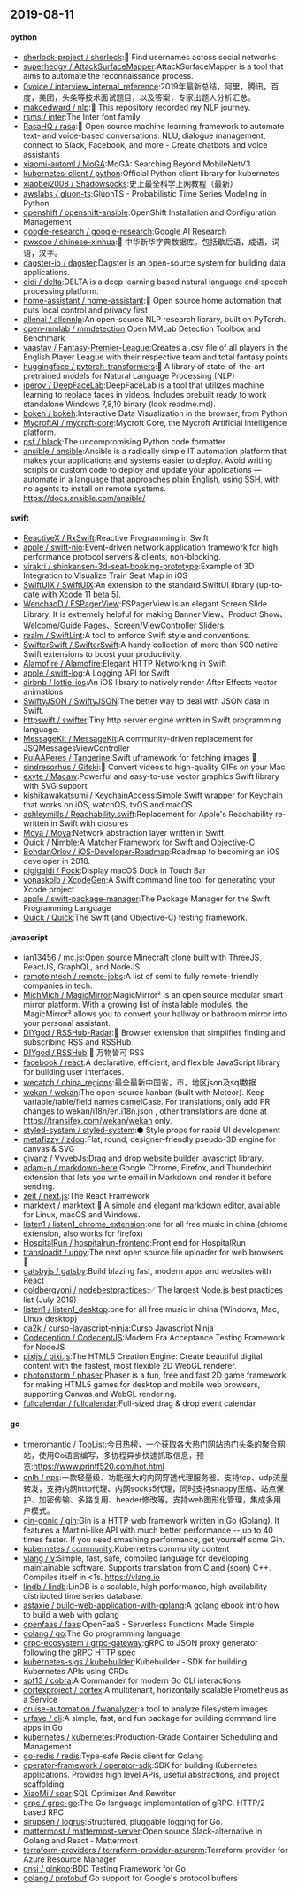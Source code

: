 ## 2019-08-11

#### python
* [sherlock-project / sherlock](https://github.com/sherlock-project/sherlock):🔎
Find usernames across social networks
* [superhedgy / AttackSurfaceMapper](https://github.com/superhedgy/AttackSurfaceMapper):AttackSurfaceMapper is a tool that aims to automate the reconnaissance process.
* [0voice / interview_internal_reference](https://github.com/0voice/interview_internal_reference):2019年最新总结，阿里，腾讯，百度，美团，头条等技术面试题目，以及答案，专家出题人分析汇总。
* [makcedward / nlp](https://github.com/makcedward/nlp):📝
This repository recorded my NLP journey.
* [rsms / inter](https://github.com/rsms/inter):The Inter font family
* [RasaHQ / rasa](https://github.com/RasaHQ/rasa):💬
Open source machine learning framework to automate text- and voice-based conversations: NLU, dialogue management, connect to Slack, Facebook, and more - Create chatbots and voice assistants
* [xiaomi-automl / MoGA](https://github.com/xiaomi-automl/MoGA):MoGA: Searching Beyond MobileNetV3
* [kubernetes-client / python](https://github.com/kubernetes-client/python):Official Python client library for kubernetes
* [xiaobei2008 / Shadowsocks](https://github.com/xiaobei2008/Shadowsocks):史上最全科学上网教程（最新）
* [awslabs / gluon-ts](https://github.com/awslabs/gluon-ts):GluonTS - Probabilistic Time Series Modeling in Python
* [openshift / openshift-ansible](https://github.com/openshift/openshift-ansible):OpenShift Installation and Configuration Management
* [google-research / google-research](https://github.com/google-research/google-research):Google AI Research
* [pwxcoo / chinese-xinhua](https://github.com/pwxcoo/chinese-xinhua):📙
中华新华字典数据库。包括歇后语，成语，词语，汉字。
* [dagster-io / dagster](https://github.com/dagster-io/dagster):Dagster is an open-source system for building data applications.
* [didi / delta](https://github.com/didi/delta):DELTA is a deep learning based natural language and speech processing platform.
* [home-assistant / home-assistant](https://github.com/home-assistant/home-assistant):🏡
Open source home automation that puts local control and privacy first
* [allenai / allennlp](https://github.com/allenai/allennlp):An open-source NLP research library, built on PyTorch.
* [open-mmlab / mmdetection](https://github.com/open-mmlab/mmdetection):Open MMLab Detection Toolbox and Benchmark
* [vaastav / Fantasy-Premier-League](https://github.com/vaastav/Fantasy-Premier-League):Creates a .csv file of all players in the English Player League with their respective team and total fantasy points
* [huggingface / pytorch-transformers](https://github.com/huggingface/pytorch-transformers):👾
A library of state-of-the-art pretrained models for Natural Language Processing (NLP)
* [iperov / DeepFaceLab](https://github.com/iperov/DeepFaceLab):DeepFaceLab is a tool that utilizes machine learning to replace faces in videos. Includes prebuilt ready to work standalone Windows 7,8,10 binary (look readme.md).
* [bokeh / bokeh](https://github.com/bokeh/bokeh):Interactive Data Visualization in the browser, from Python
* [MycroftAI / mycroft-core](https://github.com/MycroftAI/mycroft-core):Mycroft Core, the Mycroft Artificial Intelligence platform.
* [psf / black](https://github.com/psf/black):The uncompromising Python code formatter
* [ansible / ansible](https://github.com/ansible/ansible):Ansible is a radically simple IT automation platform that makes your applications and systems easier to deploy. Avoid writing scripts or custom code to deploy and update your applications — automate in a language that approaches plain English, using SSH, with no agents to install on remote systems. https://docs.ansible.com/ansible/

#### swift
* [ReactiveX / RxSwift](https://github.com/ReactiveX/RxSwift):Reactive Programming in Swift
* [apple / swift-nio](https://github.com/apple/swift-nio):Event-driven network application framework for high performance protocol servers & clients, non-blocking.
* [virakri / shinkansen-3d-seat-booking-prototype](https://github.com/virakri/shinkansen-3d-seat-booking-prototype):Example of 3D Integration to Visualize Train Seat Map in iOS
* [SwiftUIX / SwiftUIX](https://github.com/SwiftUIX/SwiftUIX):An extension to the standard SwiftUI library (up-to-date with Xcode 11 beta 5).
* [WenchaoD / FSPagerView](https://github.com/WenchaoD/FSPagerView):FSPagerView is an elegant Screen Slide Library. It is extremely helpful for making Banner View、Product Show、Welcome/Guide Pages、Screen/ViewController Sliders.
* [realm / SwiftLint](https://github.com/realm/SwiftLint):A tool to enforce Swift style and conventions.
* [SwifterSwift / SwifterSwift](https://github.com/SwifterSwift/SwifterSwift):A handy collection of more than 500 native Swift extensions to boost your productivity.
* [Alamofire / Alamofire](https://github.com/Alamofire/Alamofire):Elegant HTTP Networking in Swift
* [apple / swift-log](https://github.com/apple/swift-log):A Logging API for Swift
* [airbnb / lottie-ios](https://github.com/airbnb/lottie-ios):An iOS library to natively render After Effects vector animations
* [SwiftyJSON / SwiftyJSON](https://github.com/SwiftyJSON/SwiftyJSON):The better way to deal with JSON data in Swift.
* [httpswift / swifter](https://github.com/httpswift/swifter):Tiny http server engine written in Swift programming language.
* [MessageKit / MessageKit](https://github.com/MessageKit/MessageKit):A community-driven replacement for JSQMessagesViewController
* [RuiAAPeres / Tangerine](https://github.com/RuiAAPeres/Tangerine):Swift µframework for fetching images
🍊
* [sindresorhus / Gifski](https://github.com/sindresorhus/Gifski):🌈
Convert videos to high-quality GIFs on your Mac
* [exyte / Macaw](https://github.com/exyte/Macaw):Powerful and easy-to-use vector graphics Swift library with SVG support
* [kishikawakatsumi / KeychainAccess](https://github.com/kishikawakatsumi/KeychainAccess):Simple Swift wrapper for Keychain that works on iOS, watchOS, tvOS and macOS.
* [ashleymills / Reachability.swift](https://github.com/ashleymills/Reachability.swift):Replacement for Apple's Reachability re-written in Swift with closures
* [Moya / Moya](https://github.com/Moya/Moya):Network abstraction layer written in Swift.
* [Quick / Nimble](https://github.com/Quick/Nimble):A Matcher Framework for Swift and Objective-C
* [BohdanOrlov / iOS-Developer-Roadmap](https://github.com/BohdanOrlov/iOS-Developer-Roadmap):Roadmap to becoming an iOS developer in 2018.
* [pigigaldi / Pock](https://github.com/pigigaldi/Pock):Display macOS Dock in Touch Bar
* [yonaskolb / XcodeGen](https://github.com/yonaskolb/XcodeGen):A Swift command line tool for generating your Xcode project
* [apple / swift-package-manager](https://github.com/apple/swift-package-manager):The Package Manager for the Swift Programming Language
* [Quick / Quick](https://github.com/Quick/Quick):The Swift (and Objective-C) testing framework.

#### javascript
* [ian13456 / mc.js](https://github.com/ian13456/mc.js):Open source Minecraft clone built with ThreeJS, ReactJS, GraphQL, and NodeJS.
* [remoteintech / remote-jobs](https://github.com/remoteintech/remote-jobs):A list of semi to fully remote-friendly companies in tech.
* [MichMich / MagicMirror](https://github.com/MichMich/MagicMirror):MagicMirror² is an open source modular smart mirror platform. With a growing list of installable modules, the MagicMirror² allows you to convert your hallway or bathroom mirror into your personal assistant.
* [DIYgod / RSSHub-Radar](https://github.com/DIYgod/RSSHub-Radar):🍰
Browser extension that simplifies finding and subscribing RSS and RSSHub
* [DIYgod / RSSHub](https://github.com/DIYgod/RSSHub):🍰
万物皆可 RSS
* [facebook / react](https://github.com/facebook/react):A declarative, efficient, and flexible JavaScript library for building user interfaces.
* [wecatch / china_regions](https://github.com/wecatch/china_regions):最全最新中国省，市，地区json及sql数据
* [wekan / wekan](https://github.com/wekan/wekan):The open-source kanban (built with Meteor). Keep variable/table/field names camelCase. For translations, only add PR changes to wekan/i18n/en.i18n.json , other translations are done at https://transifex.com/wekan/wekan only.
* [styled-system / styled-system](https://github.com/styled-system/styled-system):⬢ Style props for rapid UI development
* [metafizzy / zdog](https://github.com/metafizzy/zdog):Flat, round, designer-friendly pseudo-3D engine for canvas & SVG
* [givanz / VvvebJs](https://github.com/givanz/VvvebJs):Drag and drop website builder javascript library.
* [adam-p / markdown-here](https://github.com/adam-p/markdown-here):Google Chrome, Firefox, and Thunderbird extension that lets you write email in Markdown and render it before sending.
* [zeit / next.js](https://github.com/zeit/next.js):The React Framework
* [marktext / marktext](https://github.com/marktext/marktext):📝
A simple and elegant markdown editor, available for Linux, macOS and Windows.
* [listen1 / listen1_chrome_extension](https://github.com/listen1/listen1_chrome_extension):one for all free music in china (chrome extension, also works for firefox)
* [HospitalRun / hospitalrun-frontend](https://github.com/HospitalRun/hospitalrun-frontend):Front end for HospitalRun
* [transloadit / uppy](https://github.com/transloadit/uppy):The next open source file uploader for web browsers
🐶
* [gatsbyjs / gatsby](https://github.com/gatsbyjs/gatsby):Build blazing fast, modern apps and websites with React
* [goldbergyoni / nodebestpractices](https://github.com/goldbergyoni/nodebestpractices):✅
The largest Node.js best practices list (July 2019)
* [listen1 / listen1_desktop](https://github.com/listen1/listen1_desktop):one for all free music in china (Windows, Mac, Linux desktop)
* [da2k / curso-javascript-ninja](https://github.com/da2k/curso-javascript-ninja):Curso Javascript Ninja
* [Codeception / CodeceptJS](https://github.com/Codeception/CodeceptJS):Modern Era Acceptance Testing Framework for NodeJS
* [pixijs / pixi.js](https://github.com/pixijs/pixi.js):The HTML5 Creation Engine: Create beautiful digital content with the fastest, most flexible 2D WebGL renderer.
* [photonstorm / phaser](https://github.com/photonstorm/phaser):Phaser is a fun, free and fast 2D game framework for making HTML5 games for desktop and mobile web browsers, supporting Canvas and WebGL rendering.
* [fullcalendar / fullcalendar](https://github.com/fullcalendar/fullcalendar):Full-sized drag & drop event calendar

#### go
* [timeromantic / TopList](https://github.com/timeromantic/TopList):今日热榜，一个获取各大热门网站热门头条的聚合网站，使用Go语言编写，多协程异步快速抓取信息，预览:https://www.printf520.com/hot.html
* [cnlh / nps](https://github.com/cnlh/nps):一款轻量级、功能强大的内网穿透代理服务器。支持tcp、udp流量转发，支持内网http代理、内网socks5代理，同时支持snappy压缩、站点保护、加密传输、多路复用、header修改等。支持web图形化管理，集成多用户模式。
* [gin-gonic / gin](https://github.com/gin-gonic/gin):Gin is a HTTP web framework written in Go (Golang). It features a Martini-like API with much better performance -- up to 40 times faster. If you need smashing performance, get yourself some Gin.
* [kubernetes / community](https://github.com/kubernetes/community):Kubernetes community content
* [vlang / v](https://github.com/vlang/v):Simple, fast, safe, compiled language for developing maintainable software. Supports translation from C and (soon) C++. Compiles itself in <1s. https://vlang.io
* [lindb / lindb](https://github.com/lindb/lindb):LinDB is a scalable, high performance, high availability distributed time series database.
* [astaxie / build-web-application-with-golang](https://github.com/astaxie/build-web-application-with-golang):A golang ebook intro how to build a web with golang
* [openfaas / faas](https://github.com/openfaas/faas):OpenFaaS - Serverless Functions Made Simple
* [golang / go](https://github.com/golang/go):The Go programming language
* [grpc-ecosystem / grpc-gateway](https://github.com/grpc-ecosystem/grpc-gateway):gRPC to JSON proxy generator following the gRPC HTTP spec
* [kubernetes-sigs / kubebuilder](https://github.com/kubernetes-sigs/kubebuilder):Kubebuilder - SDK for building Kubernetes APIs using CRDs
* [spf13 / cobra](https://github.com/spf13/cobra):A Commander for modern Go CLI interactions
* [cortexproject / cortex](https://github.com/cortexproject/cortex):A multitenant, horizontally scalable Prometheus as a Service
* [cruise-automation / fwanalyzer](https://github.com/cruise-automation/fwanalyzer):a tool to analyze filesystem images
* [urfave / cli](https://github.com/urfave/cli):A simple, fast, and fun package for building command line apps in Go
* [kubernetes / kubernetes](https://github.com/kubernetes/kubernetes):Production-Grade Container Scheduling and Management
* [go-redis / redis](https://github.com/go-redis/redis):Type-safe Redis client for Golang
* [operator-framework / operator-sdk](https://github.com/operator-framework/operator-sdk):SDK for building Kubernetes applications. Provides high level APIs, useful abstractions, and project scaffolding.
* [XiaoMi / soar](https://github.com/XiaoMi/soar):SQL Optimizer And Rewriter
* [grpc / grpc-go](https://github.com/grpc/grpc-go):The Go language implementation of gRPC. HTTP/2 based RPC
* [sirupsen / logrus](https://github.com/sirupsen/logrus):Structured, pluggable logging for Go.
* [mattermost / mattermost-server](https://github.com/mattermost/mattermost-server):Open source Slack-alternative in Golang and React - Mattermost
* [terraform-providers / terraform-provider-azurerm](https://github.com/terraform-providers/terraform-provider-azurerm):Terraform provider for Azure Resource Manager
* [onsi / ginkgo](https://github.com/onsi/ginkgo):BDD Testing Framework for Go
* [golang / protobuf](https://github.com/golang/protobuf):Go support for Google's protocol buffers
